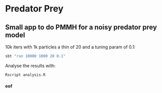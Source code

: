 # Predator Prey

## Small app to do PMMH for a noisy predator prey model

10k iters with 1k particles a thin of 20 and a tuning param of 0.1:

```bash
sbt "run 10000 1000 20 0.1"
```

Analyse the results with:

```bash
Rscript analysis.R
```

#### eof
